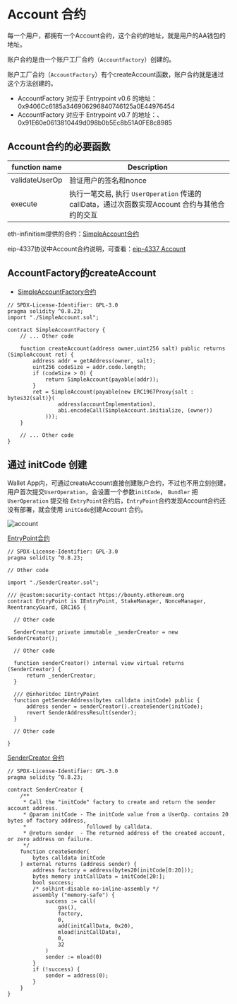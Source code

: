 # Account 合约
每一个用户，都拥有一个Account合约，这个合约的地址，就是用户的AA钱包的地址。

账户合约是由一个账户工厂合约（`AccountFactory`）创建的。

账户工厂合约（`AccountFactory`）有个createAccount函数，账户合约就是通过这个方法创建的。
- AccountFactory 对应于 Entrypoint v0.6 的地址：0x9406Cc6185a346906296840746125a0E44976454
- AccountFactory 对应于 Entrypoint v0.7 的地址：、0x91E60e0613810449d098b0b5Ec8b51A0FE8c8985


## Account合约的必要函数

| function name | Description |
| - | - |
| validateUserOp | 验证用户的签名和nonce |
| execute | 执行一笔交易, 执行 `UserOperation` 传递的 callData，通过次函数实现Account 合约与其他合约的交互 |

eth-infinitism提供的合约：[SimpleAccount合约](https://github.com/eth-infinitism/account-abstraction/blob/develop/contracts/samples/SimpleAccount.sol)

eip-4337协议中Account合约说明，可查看：[eip-4337 Account](https://eips.ethereum.org/EIPS/eip-4337#account-contract-interface)

##  AccountFactory的createAccount


- [SimpleAccountFactory合约](https://github.com/eth-infinitism/account-abstraction/blob/develop/contracts/samples/SimpleAccountFactory.sol)

```Solidity 
// SPDX-License-Identifier: GPL-3.0
pragma solidity ^0.8.23;
import "./SimpleAccount.sol";

contract SimpleAccountFactory {
    // ... Other code

    function createAccount(address owner,uint256 salt) public returns (SimpleAccount ret) {
        address addr = getAddress(owner, salt);
        uint256 codeSize = addr.code.length;
        if (codeSize > 0) {
            return SimpleAccount(payable(addr));
        }
        ret = SimpleAccount(payable(new ERC1967Proxy{salt : bytes32(salt)}(
                address(accountImplementation),
                abi.encodeCall(SimpleAccount.initialize, (owner))
            )));
    }

    // ... Other code
}
```

## 通过 initCode 创建

Wallet App内，可通过createAccount直接创建账户合约，不过也不用立刻创建，用户首次提交`UserOperation`，会设置一个参数`initCode`， `Bundler` 把 `UserOperation` 提交给 `EntryPoint`合约后，`EntryPoint`合约发现Account合约还没有部署，就会使用 `initCode`创建Account 合约。

![account](/images/account.svg)

[EntryPoint合约](https://github.com/eth-infinitism/account-abstraction/blob/develop/contracts/core/EntryPoint.sol)

```Solidity
// SPDX-License-Identifier: GPL-3.0
pragma solidity ^0.8.23;

// Other code

import "./SenderCreator.sol";

/// @custom:security-contact https://bounty.ethereum.org
contract EntryPoint is IEntryPoint, StakeManager, NonceManager, ReentrancyGuard, ERC165 {

  // Other code

  SenderCreator private immutable _senderCreator = new SenderCreator();

  // Other code

  function senderCreator() internal view virtual returns (SenderCreator) {
      return _senderCreator;
  }

  /// @inheritdoc IEntryPoint
  function getSenderAddress(bytes calldata initCode) public {
      address sender = senderCreator().createSender(initCode);
      revert SenderAddressResult(sender);
  }

  // Other code

}
```

[SenderCreator 合约](https://github.com/eth-infinitism/account-abstraction/blob/develop/contracts/core/SenderCreator.sol)

```Solidity
// SPDX-License-Identifier: GPL-3.0
pragma solidity ^0.8.23;

contract SenderCreator {
    /**
     * Call the "initCode" factory to create and return the sender account address.
     * @param initCode - The initCode value from a UserOp. contains 20 bytes of factory address,
     *                   followed by calldata.
     * @return sender  - The returned address of the created account, or zero address on failure.
     */
    function createSender(
        bytes calldata initCode
    ) external returns (address sender) {
        address factory = address(bytes20(initCode[0:20]));
        bytes memory initCallData = initCode[20:];
        bool success;
        /* solhint-disable no-inline-assembly */
        assembly ("memory-safe") {
            success := call(
                gas(),
                factory,
                0,
                add(initCallData, 0x20),
                mload(initCallData),
                0,
                32
            )
            sender := mload(0)
        }
        if (!success) {
            sender = address(0);
        }
    }
}
```

